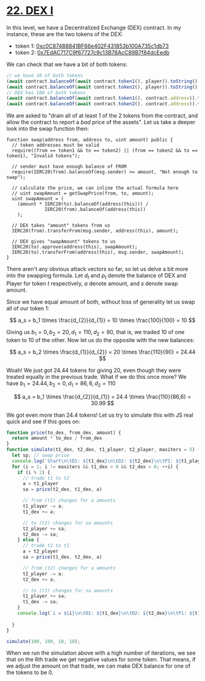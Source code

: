 # [22. DEX I](https://ethernaut.openzeppelin.com/level/0xC084FC117324D7C628dBC41F17CAcAaF4765f49e)

In this level, we have a Decentralized Exchange (DEX) contract. In my instance, these are the two tokens of the DEX:

- token 1: [0xc0C87488841BF66e402F431853b100A735c1db73](https://rinkeby.etherscan.io/address/0xc0C87488841BF66e402F431853b100A735c1db73)
- token 2: [0x7EdAC717C9f67727c9c13B78AcC89B7f84dcEedb](https://rinkeby.etherscan.io/address/0x7EdAC717C9f67727c9c13B78AcC89B7f84dcEedb)

We can check that we have a bit of both tokens:

```js
// we have 10 of both tokens
(await contract.balanceOf(await contract.token1(), player)).toString()
(await contract.balanceOf(await contract.token2(), player)).toString()
// DEX has 100 of both tokens
(await contract.balanceOf(await contract.token1(), contract.address)).toString()
(await contract.balanceOf(await contract.token2(), contract.address)).toString()
```

We are asked to "drain all of at least 1 of the 2 tokens from the contract, and allow the contract to report a _bad_ price of the assets". Let us take a deeper look into the swap function then:

```solidity
function swap(address from, address to, uint amount) public {
  // token addresses must be valid
  require((from == token1 && to == token2) || (from == token2 && to == token1), "Invalid tokens");

  // sender must have enough balance of FROM
  require(IERC20(from).balanceOf(msg.sender) >= amount, "Not enough to swap");

  // calculate the price, we can inline the actual formula here
  // uint swapAmount = getSwapPrice(from, to, amount);
  uint swapAmount = (
    (amount * IERC20(to).balanceOf(address(this))) /
              IERC20(from).balanceOf(address(this))
    );

  // DEX takes "amount" tokens from us
  IERC20(from).transferFrom(msg.sender, address(this), amount);

  // DEX gives "swapAmount" tokens to us
  IERC20(to).approve(address(this), swapAmount);
  IERC20(to).transferFrom(address(this), msg.sender, swapAmount);
}
```

There aren't any obvious attack vectors so far, so let us delve a bit more into the swapping formula. Let $d_t$ and $p_t$ denote the balance of DEX and Player for token $t$ respectively, $a$ denote amount, and $s$ denote swap amount.

Since we have equal amount of both, without loss of generality let us swap all of our token 1:

$$
a_s = b_1 \times \frac{d_{2}}{d_{1}} = 10 \times \frac{100}{100} = 10
$$

Giving us $b_1 = 0, b_2 = 20, d_1 = 110, d_2 = 90$, that is, we traded 10 of one token to 10 of the other. Now let us do the opposite with the new balances:

$$
a_s = b_2 \times \frac{d_{1}}{d_{2}} = 20 \times \frac{110}{90} = 24.44
$$

Woah! We just got 24.44 tokens for giving 20, even though they were treated equally in the previous trade. What if we do this once more? We have $b_1 = 24.44, b_2 = 0, d_1 = 86,6, d_2 = 110$

$$
a_s = b_1 \times \frac{d_{2}}{d_{1}} = 24.4 \times \frac{110}{86,6} = 30.99
$$

We got even more than 24.4 tokens! Let us try to simulate this with JS real quick and see if this goes on:

```js
function price(to_dex, from_dex, amount) {
  return amount * to_dex / from_dex
}
function simulate(t1_dex, t2_dex, t1_player, t2_player, maxiters = 5) {
  let sp; // swap price 
  console.log(`Start\n\tD1: ${t1_dex}\n\tD2: ${t2_dex}\n\tP1: ${t1_player}\n\tP2: ${t2_player}`)
  for (i = 1; i != maxiters && t1_dex > 0 && t2_dex > 0; ++i) {
    if (i % 2) {
      // trade t1 to t2
      a = t1_player
      sa = price(t2_dex, t1_dex, a)

      // from (t1) changes for a amounts
      t1_player -= a;
      t1_dex += a;

      // to (t2) changes for sa amounts
      t2_player += sa;
      t2_dex -= sa;
    } else {
      // trade t2 to t1
      a = t2_player
      sa = price(t1_dex, t2_dex, a)

      // from (t2) changes for a amounts
      t2_player -= a;
      t2_dex += a;

      // to (t1) changes for sa amounts 
      t1_player += sa;
      t1_dex -= sa;
    }
    console.log(`i = ${i}\n\tD1: ${t1_dex}\n\tD2: ${t2_dex}\n\tP1: ${t1_player}\n\tP2: ${t2_player}`)
    
  }
}

simulate(100, 100, 10, 10);
```

When we run the simulation above with a high number of iterations, we see that on the 6th trade we get negative values for some token. That means, if we adjust the amount on that trade, we can make DEX balance for one of the tokens to be 0.
